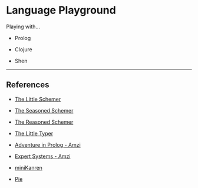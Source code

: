 # Language Playground

Playing with...

* Prolog

* Clojure

* Shen

---

## References

* [The Little Schemer](https://mitpress.mit.edu/books/little-schemer-fourth-edition)

* [The Seasoned Schemer](https://mitpress.mit.edu/books/seasoned-schemer-second-edition)

* [The Reasoned Schemer](https://mitpress.mit.edu/books/reasoned-schemer-second-edition)

* [The Little Typer](https://mitpress.mit.edu/books/little-typer)

* [Adventure in Prolog - Amzi](https://www.amzi.com/AdventureInProlog/advtop.php)

* [Expert Systems - Amzi](https://www.amzi.com/ExpertSystemsInProlog/xsiptop.php)

* [miniKanren](http://minikanren.org/)

* [Pie](https://github.com/the-little-typer/pie)
